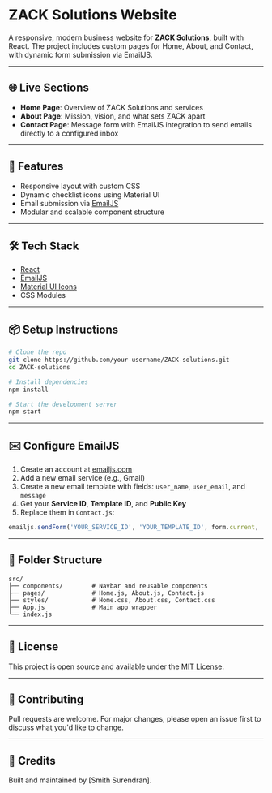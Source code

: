 # ZACK Solutions Website

A responsive, modern business website for **ZACK Solutions**, built with React. The project includes custom pages for Home, About, and Contact, with dynamic form submission via EmailJS.

---

## 🌐 Live Sections
- **Home Page**: Overview of ZACK Solutions and services
- **About Page**: Mission, vision, and what sets ZACK apart
- **Contact Page**: Message form with EmailJS integration to send emails directly to a configured inbox

---

## 🚀 Features
- Responsive layout with custom CSS
- Dynamic checklist icons using Material UI
- Email submission via [EmailJS](https://www.emailjs.com)
- Modular and scalable component structure

---

## 🛠 Tech Stack
- [React](https://reactjs.org/)
- [EmailJS](https://www.emailjs.com/)
- [Material UI Icons](https://mui.com/components/material-icons/)
- CSS Modules

---

## 📦 Setup Instructions

```bash
# Clone the repo
git clone https://github.com/your-username/ZACK-solutions.git
cd ZACK-solutions

# Install dependencies
npm install

# Start the development server
npm start
```

---

## ✉️ Configure EmailJS
1. Create an account at [emailjs.com](https://www.emailjs.com)
2. Add a new email service (e.g., Gmail)
3. Create a new email template with fields: `user_name`, `user_email`, and `message`
4. Get your **Service ID**, **Template ID**, and **Public Key**
5. Replace them in `Contact.js`:

```js
emailjs.sendForm('YOUR_SERVICE_ID', 'YOUR_TEMPLATE_ID', form.current, 'YOUR_PUBLIC_KEY')
```

---

## 📁 Folder Structure
```
src/
├── components/        # Navbar and reusable components
├── pages/             # Home.js, About.js, Contact.js
├── styles/            # Home.css, About.css, Contact.css
├── App.js             # Main app wrapper
└── index.js
```

---

## 📄 License
This project is open source and available under the [MIT License](LICENSE).

---

## 🤝 Contributing
Pull requests are welcome. For major changes, please open an issue first to discuss what you'd like to change.

---

## 🙌 Credits
Built and maintained by [Smith Surendran].
